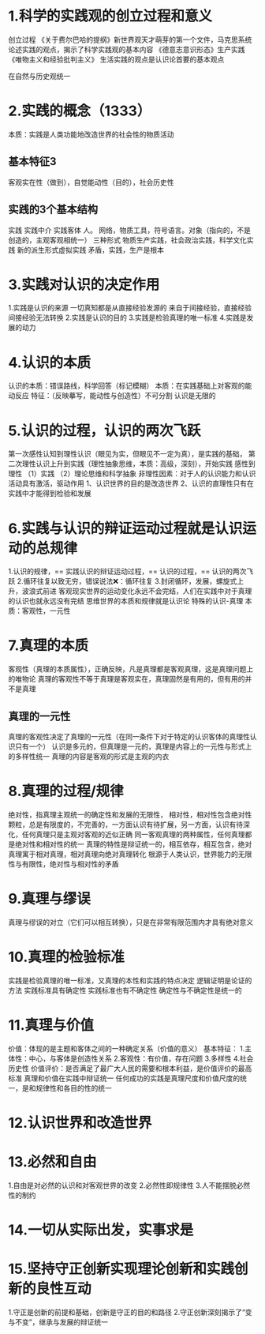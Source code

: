 # 1.科学的实践观的创立过程和意义
创立过程
《关于费尔巴哈的提纲》新世界观天才萌芽的第一个文件，马克思系统论述实践的观点，揭示了科学实践观的基本内容
《德意志意识形态》生产实践
《唯物主义和经验批判主义》
生活实践的观点是认识论首要的基本观点

在自然与历史观统一
# 2.实践的概念（1333）
本质：实践是人类功能地改造世界的社会性的物质活动
## 基本特征3
客观实在性（做到），自觉能动性（目的），社会历史性
## 实践的3个基本结构
实践                   实践中介                                                   实践客体
人。 网络，物质工具，符号语言。对象（指向的，不是创造的，主观客观相统一）
三种形式
物质生产实践，社会政治实践，科学文化实践
新的派生形式虚拟实践
矛盾，实践，生产是根本
# 3.实践对认识的决定作用
1.实践是认识的来源
一切真知都是从直接经验发源的
来自于间接经验，直接经验间接经验无法转换
2.实践是认识的目的
3.实践是检验真理的唯一标准
4.实践是发展的动力
# 4.认识的本质
认识的本质：错误路线，科学回答（标记模糊）
本质：在实践基础上对客观的能动反应
特征：（反映摹写，能动性与创造性）不可分割
认识是无限的
# 5.认识的过程，认识的两次飞跃
第一次感性认知到理性认识（眼见为实，但眼见不一定为真），是实践的基础，
第二次理性认识上升到实践（理性抽象思维，本质：高级，深刻），开始实践
感性到理性
（1）实践
（2）理论思维和科学抽象
非理性因素：对于人的认识能力和认识活动具有激活，驱动作用
1、认识世界的目的是改造世界
2、认识的直理性只有在实践中才能得到检验和发展
# 6.实践与认识的辩证运动过程就是认识运动的总规律
1.认识的规律，== 实践认识的辩证运动过程，== 认识的过程，== 认识的两次飞跃
2.循环往复以致无穷，错误说法❌：循环往复
3.封闭循环，发展，螺旋式上升，波浪式前进
客观现实世界的运动变化永远不会完结，人们在实践中对于真理的认识也就永远没有完结
思维世界的本质和规律就是认识论
特殊的认识-真理
本质：客观性，一元性
# 7.真理的本质
客观性（真理的本质属性），正确反映，凡是真理都是客观真理，这是真理问题上的唯物论
真理的客观性不等于真理是客观实在，真理固然是有用的，但有用的并不是真理
## 真理的一元性
真理的客观性决定了真理的一元性（在同一条件下对于特定的认识客体的真理性认识只有一个）
认识是多元的，但真理是一元的，真理是内容上的一元性与形式上的多样性统一
真理的内容是客观的形式是主观的内衣
# 8.真理的过程/规律
绝对性，指真理主观统一的确定性和发展的无限性，
相对性，相对性包含绝对性颗粒，总是有限度的，不完善的，一方面认识有待扩展，另一方面，认识有待深化，任何真理只是主观对客观的近似正确
同一客观真理的两种属性，任何真理都是绝对性和相对性的统一
真理的特性是辩证统一的，相互依存，相互包含，绝对真理寓于相对真理，相对真理向绝对真理转化
根源于人类认识，世界能力的无限性与有限性，绝对性与相对性的矛盾
# 9.真理与缪误
真理与缪误的对立（它们可以相互转换），只是在非常有限范围内才具有绝对意义
# 10.真理的检验标准
实践是检验真理的唯一标准，又真理的本性和实践的特点决定
逻辑证明是论证的方法
实践标准具有确定性
实践标准也有不确定性
确定性与不确定性是统一的
# 11.真理与价值
价值：体现的是主题和客体之间的一种确定关系（价值的意义）
基本特征：
1.主体性：中心，与客体是创造性关系
2.客观性：有价值，存在问题
3.多样性
4.社会历史性
价值评价：是否满足了最广大人民的需要和根本利益，是价值评价的最高标准
真理和价值在实践中辩证统一
任何成功的实践是真理尺度和价值尺度的统一，是和规律性和各目的性的统一
# 12.认识世界和改造世界
# 13.必然和自由
1.自由是对必然的认识和对客观世界的改变
2.必然性即规律性
3.人不能摆脱必然性的制约
# 14.一切从实际出发，实事求是
# 15.坚持守正创新实现理论创新和实践创新的良性互动
1.守正是创新的前提和基础，创新是守正的目的和路径
2.守正创新深刻揭示了“变与不变”，继承与发展的辩证统一
